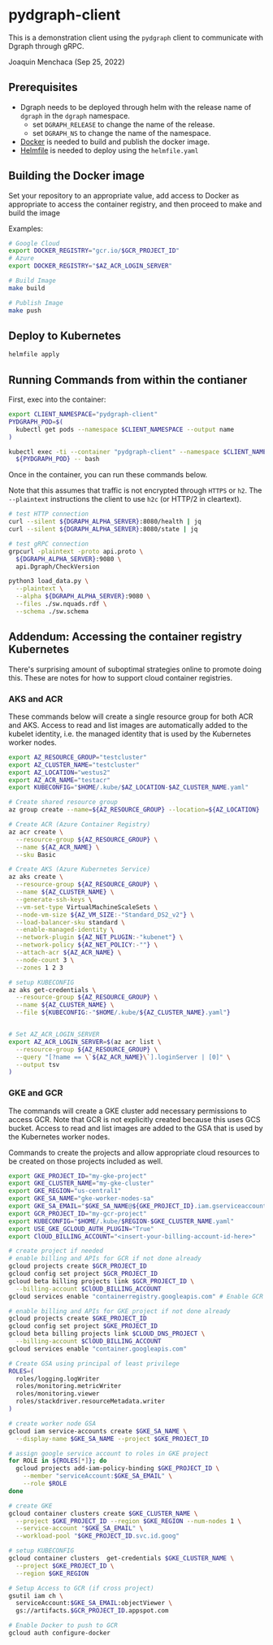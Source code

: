 # pydgraph-client

This is a demonstration client using the `pydgraph` client to communicate with Dgraph through gRPC.

Joaquin Menchaca (Sep 25, 2022)

## Prerequisites

* Dgraph needs to be deployed through helm with the release name of `dgraph` in the `dgraph` namespace.
  * set `DGRAPH_RELEASE` to change the name of the release.
  * set `DGRAPH_NS` to change the name of the namespace.
* [Docker](https://www.docker.com/) is needed to build and publish the docker image.
* [Helmfile](https://github.com/helmfile/helmfile) is needed to deploy using the `helmfile.yaml`

## Building the Docker image

Set your repository to an appropriate value, add access to Docker as appropriate to access the container registry, and then proceed to make and build the image

Examples:

```bash
# Google Cloud
export DOCKER_REGISTRY="gcr.io/$GCR_PROJECT_ID"
# Azure
export DOCKER_REGISTRY="$AZ_ACR_LOGIN_SERVER"

# Build Image
make build

# Publish Image
make push
```

## Deploy to Kubernetes

```bash
helmfile apply
```

## Running Commands from within the contianer

First, exec into the container:

```bash
export CLIENT_NAMESPACE="pydgraph-client"
PYDGRAPH_POD=$(
  kubectl get pods --namespace $CLIENT_NAMESPACE --output name
)

kubectl exec -ti --container "pydgraph-client" --namespace $CLIENT_NAMESPACE \
  ${PYDGRAPH_POD} -- bash
```

Once in the container, you can run these commands below.  

Note that this assumes that traffic is not encrypted through `HTTPS` or `h2`.  The `--plaintext` instructions the client to use `h2c` (or HTTP/2 in cleartext).

```bash
# test HTTP connection
curl --silent ${DGRAPH_ALPHA_SERVER}:8080/health | jq
curl --silent ${DGRAPH_ALPHA_SERVER}:8080/state | jq

# test gRPC connection
grpcurl -plaintext -proto api.proto \
  ${DGRAPH_ALPHA_SERVER}:9080 \
  api.Dgraph/CheckVersion

python3 load_data.py \
  --plaintext \
  --alpha ${DGRAPH_ALPHA_SERVER}:9080 \
  --files ./sw.nquads.rdf \
  --schema ./sw.schema
```

## Addendum: Accessing the container registry Kubernetes

There's surprising amount of suboptimal strategies online to promote doing this.  These are notes for how to support cloud container registries.

### AKS and ACR

These commands below will create a single resource group for both ACR and AKS. Access to read and list images are automatically added to the kubelet identity, i.e. the managed identity that is used by the Kubernetes worker nodes.

```bash
export AZ_RESOURCE_GROUP="testcluster"
export AZ_CLUSTER_NAME="testcluster"
export AZ_LOCATION="westus2"
export AZ_ACR_NAME="testacr"
export KUBECONFIG="$HOME/.kube/$AZ_LOCATION-$AZ_CLUSTER_NAME.yaml"

# Create shared resource group
az group create --name=${AZ_RESOURCE_GROUP} --location=${AZ_LOCATION}

# Create ACR (Azure Container Registry)
az acr create \
  --resource-group ${AZ_RESOURCE_GROUP} \
  --name ${AZ_ACR_NAME} \
  --sku Basic

# Create AKS (Azure Kubernetes Service)
az aks create \
  --resource-group ${AZ_RESOURCE_GROUP} \
  --name ${AZ_CLUSTER_NAME} \
  --generate-ssh-keys \
  --vm-set-type VirtualMachineScaleSets \
  --node-vm-size ${AZ_VM_SIZE:-"Standard_DS2_v2"} \
  --load-balancer-sku standard \
  --enable-managed-identity \
  --network-plugin ${AZ_NET_PLUGIN:-"kubenet"} \
  --network-policy ${AZ_NET_POLICY:-""} \
  --attach-acr ${AZ_ACR_NAME} \
  --node-count 3 \
  --zones 1 2 3

# setup KUBECONFIG
az aks get-credentials \
  --resource-group ${AZ_RESOURCE_GROUP} \
  --name ${AZ_CLUSTER_NAME} \
  --file ${KUBECONFIG:-"$HOME/.kube/${AZ_CLUSTER_NAME}.yaml"}


# Set AZ_ACR_LOGIN_SERVER
export AZ_ACR_LOGIN_SERVER=$(az acr list \
  --resource-group ${AZ_RESOURCE_GROUP} \
  --query "[?name == \`${AZ_ACR_NAME}\`].loginServer | [0]" \
  --output tsv
)
```

### GKE and GCR

The commands will create a GKE cluster add necessary permissions to access GCR.  Note that GCR is not explicitly created because this uses GCS bucket. Access to read and list images are added to the GSA that is used by the Kubernetes worker nodes.

Commands to create the projects and allow appropriate cloud resources to be created on those projects included as well.

```bash
export GKE_PROJECT_ID="my-gke-project"
export GKE_CLUSTER_NAME="my-gke-cluster"
export GKE_REGION="us-central1"
export GKE_SA_NAME="gke-worker-nodes-sa"
export GKE_SA_EMAIL="$GKE_SA_NAME@${GKE_PROJECT_ID}.iam.gserviceaccount.com"
export GCR_PROJECT_ID="my-gcr-project"
export KUBECONFIG="$HOME/.kube/$REGION-$GKE_CLUSTER_NAME.yaml"
export USE_GKE_GCLOUD_AUTH_PLUGIN="True"
export ClOUD_BILLING_ACCOUNT="<insert-your-billing-account-id-here>"

# create project if needed
# enable billing and APIs for GCR if not done already
gcloud projects create $GCR_PROJECT_ID
gcloud config set project $GCR_PROJECT_ID
gcloud beta billing projects link $GCR_PROJECT_ID \
  --billing-account $ClOUD_BILLING_ACCOUNT
gcloud services enable "containerregistry.googleapis.com" # Enable GCR API

# enable billing and APIs for GKE project if not done already
gcloud projects create $GKE_PROJECT_ID
gcloud config set project $GKE_PROJECT_ID
gcloud beta billing projects link $CLOUD_DNS_PROJECT \
  --billing-account $ClOUD_BILLING_ACCOUNT
gcloud services enable "container.googleapis.com"

# Create GSA using principal of least privilege
ROLES=(
  roles/logging.logWriter
  roles/monitoring.metricWriter
  roles/monitoring.viewer
  roles/stackdriver.resourceMetadata.writer
)

# create worker node GSA
gcloud iam service-accounts create $GKE_SA_NAME \
  --display-name $GKE_SA_NAME --project $GKE_PROJECT_ID

# assign google service account to roles in GKE project
for ROLE in ${ROLES[*]}; do
  gcloud projects add-iam-policy-binding $GKE_PROJECT_ID \
    --member "serviceAccount:$GKE_SA_EMAIL" \
    --role $ROLE
done

# create GKE
gcloud container clusters create $GKE_CLUSTER_NAME \
  --project $GKE_PROJECT_ID --region $GKE_REGION --num-nodes 1 \
  --service-account "$GKE_SA_EMAIL" \
  --workload-pool "$GKE_PROJECT_ID.svc.id.goog"

# setup KUBECONFIG
gcloud container clusters  get-credentials $GKE_CLUSTER_NAME \
  --project $GKE_PROJECT_ID \
  --region $GKE_REGION

# Setup Access to GCR (if cross project)
gsutil iam ch \
  serviceAccount:$GKE_SA_EMAIL:objectViewer \
  gs://artifacts.$GCR_PROJECT_ID.appspot.com

# Enable Docker to push to GCR
gcloud auth configure-docker
```
